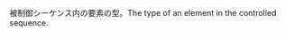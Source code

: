 <span data-ttu-id="934e4-101">被制御シーケンス内の要素の型。</span><span class="sxs-lookup"><span data-stu-id="934e4-101">The type of an element in the controlled sequence.</span></span>
